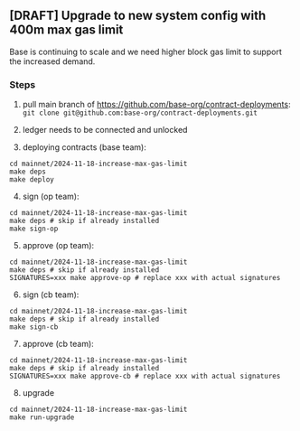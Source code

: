 ## [DRAFT] Upgrade to new system config with 400m max gas limit

Base is continuing to scale and we need higher block gas limit to support the increased demand.

### Steps

1. pull main branch of https://github.com/base-org/contract-deployments:
`git clone git@github.com:base-org/contract-deployments.git`

2. ledger needs to be connected and unlocked
3. deploying contracts (base team):
```shell
cd mainnet/2024-11-18-increase-max-gas-limit
make deps
make deploy
```

4. sign (op team):
```shell
cd mainnet/2024-11-18-increase-max-gas-limit
make deps # skip if already installed
make sign-op
```

5. approve (op team):
```shell
cd mainnet/2024-11-18-increase-max-gas-limit
make deps # skip if already installed
SIGNATURES=xxx make approve-op # replace xxx with actual signatures
```

6. sign (cb team):
```shell
cd mainnet/2024-11-18-increase-max-gas-limit
make deps # skip if already installed
make sign-cb
```

7. approve (cb team):
```shell
cd mainnet/2024-11-18-increase-max-gas-limit
make deps # skip if already installed
SIGNATURES=xxx make approve-cb # replace xxx with actual signatures
```

8. upgrade
```shell
cd mainnet/2024-11-18-increase-max-gas-limit
make run-upgrade
```